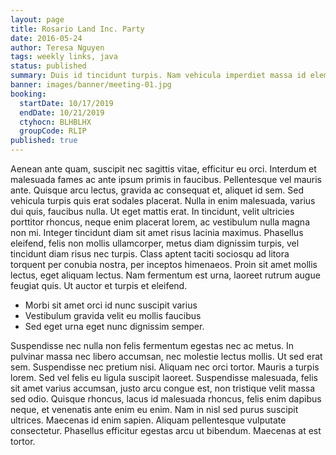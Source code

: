```yaml
---
layout: page
title: Rosario Land Inc. Party
date: 2016-05-24
author: Teresa Nguyen
tags: weekly links, java
status: published
summary: Duis id tincidunt turpis. Nam vehicula imperdiet massa id elementum.
banner: images/banner/meeting-01.jpg
booking:
  startDate: 10/17/2019
  endDate: 10/21/2019
  ctyhocn: BLHBLHX
  groupCode: RLIP
published: true
---
```

Aenean ante quam, suscipit nec sagittis vitae, efficitur eu orci. Interdum et malesuada fames ac ante ipsum primis in faucibus. Pellentesque vel mauris ante. Quisque arcu lectus, gravida ac consequat et, aliquet id sem. Sed vehicula turpis quis erat sodales placerat. Nulla in enim malesuada, varius dui quis, faucibus nulla. Ut eget mattis erat. In tincidunt, velit ultricies porttitor rhoncus, neque enim placerat lorem, ac vestibulum nulla magna non mi. Integer tincidunt diam sit amet risus lacinia maximus. Phasellus eleifend, felis non mollis ullamcorper, metus diam dignissim turpis, vel tincidunt diam risus nec turpis. Class aptent taciti sociosqu ad litora torquent per conubia nostra, per inceptos himenaeos. Proin sit amet mollis lectus, eget aliquam lectus. Nam fermentum est urna, laoreet rutrum augue feugiat quis. Ut auctor et turpis et eleifend.

* Morbi sit amet orci id nunc suscipit varius
* Vestibulum gravida velit eu mollis faucibus
* Sed eget urna eget nunc dignissim semper.

Suspendisse nec nulla non felis fermentum egestas nec ac metus. In pulvinar massa nec libero accumsan, nec molestie lectus mollis. Ut sed erat sem. Suspendisse nec pretium nisi. Aliquam nec orci tortor. Mauris a turpis lorem. Sed vel felis eu ligula suscipit laoreet.
Suspendisse malesuada, felis sit amet varius accumsan, justo arcu congue est, non tristique velit massa sed odio. Quisque rhoncus, lacus id malesuada rhoncus, felis enim dapibus neque, et venenatis ante enim eu enim. Nam in nisl sed purus suscipit ultrices. Maecenas id enim sapien. Aliquam pellentesque vulputate consectetur. Phasellus efficitur egestas arcu ut bibendum. Maecenas at est tortor.
